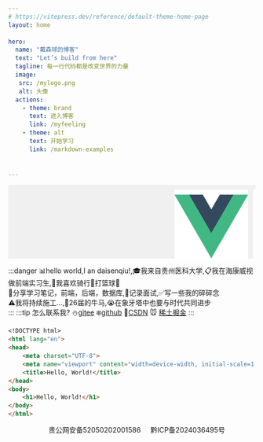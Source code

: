 ```yaml
---
# https://vitepress.dev/reference/default-theme-home-page
layout: home

hero:
  name: "戴森球的博客"
  text: "Let’s build from here"
  tagline: 每一行代码都是改变世界的力量
  image:
   src: /mylogo.png
   alt: 头像
  actions:
    - theme: brand
      text: 进入博客
      link: /myfeeling
    - theme: alt
      text: 开始学习
      link: /markdown-examples


---
```



<div class="marquee-container">
  <div class="marquee">
    <img src="./public/indexphoto/3a02ace349b4418980c3047cebe0fb80.png" class="marquee-image" />
    <img src="./public/indexphoto/OIP (1).jpg" class="marquee-image" />
    <img src="./public/indexphoto/OIP (6).jpg" class="marquee-image" />
    <img src="./public/indexphoto/cover-4.png" class="marquee-image" />
    <img src="./public/indexphoto/OIP (10).jpg" class="marquee-image" />
    <img src="./public/indexphoto/OIP (11).jpg" class="marquee-image" />
    <img src="./public/indexphoto/OIP (12).jpg" class="marquee-image" />
    <img src="./public/indexphoto/OIP (13).jpg" class="marquee-image" />
    <img src="./public/indexphoto/OIP (14).jpg" class="marquee-image" />
    <img src="./public/indexphoto/OIP (5).jpg" class="marquee-image" />
    <img src="./public/indexphoto/v2-1ba5d69375e7fa3fb5cf98decb6721d0_720w.jpg" class="marquee-image" />
    <img src="./public/indexphoto/20210515224528502.jpg" class="marquee-image" />
    <img src="./public/indexphoto/OIP (15).jpg" class="marquee-image" />
    <img src="./public/indexphoto/C_Logo.png" class="marquee-image" />
   
    
  </div>
 
</div>

<style>
.marquee-container {
  position: relative;
  overflow: hidden;
  background: #f0f0f0;
  height: 150px; /* 图片高度 */
  width: 100%; /* 宽度设为 100% 占据父元素 */
}

.marquee {
  display: flex;
  align-items: center;
  justify-content: flex-start;
  position: absolute;
  top: 0;
  animation: marquee 12s linear infinite;
}

.marquee-image {
  margin-right: 10px; /* 图片间隔 */
  width:150px;
  height: 100%; /* 使图片高度与容器相同 */
}

@keyframes marquee {
  from {
    transform: translateX(100%); /* 从右边开始 */
  }
  to {
    transform: translateX(-100%); /* 向左边滚动 */
  }
}
</style>

:::danger
 📊hello world,I an daisenqiu!,🎓我来自贵州医科大学,📋我在海康威视做前端实习生,👀我喜欢骑行🚴打篮球🏀<br>
 📙分享学习笔记，前端，后端，数据库,👾记录面试,✅写一些我的碎碎念<br>
 ⚠️我将持续施工...,🎠26届的牛马,😭在象牙塔中也要与时代共同进步<br>
:::
:::tip
怎么联系我?
⛄[gitee](https://i.csdn.net/#/user-center/profile?spm=1001.2101.3001.5111)
❄️[github](https://github.com/daisenqiu399)
💃[CSDN](https://blog.csdn.net/2201_75919511?type=blog)
🐭 [稀土掘金](https://juejin.cn/user/3661827143369704)
:::

 
<!-- <video width="100%" height="auto"  autoplay muted controls>
  <source src="./public/lv_0_20240910214339_compressed.mp4" type="video/mp4">
  Your browser does not support the video tag.
</video> -->

```md
<!DOCTYPE html>
<html lang="en">
<head>
    <meta charset="UTF-8">
    <meta name="viewport" content="width=device-width, initial-scale=1.0">
    <title>Hello, World!</title>
</head>
<body>
    <h1>Hello, World!</h1>
</body>
</html>
```


<div style="display: flex; align-items: center; justify-content: center; margin-top: 10px;">
  <img src="/备案图标.png" alt="" style="width: 15px; margin-right: 5px;">
  <a href="https://beian.mps.gov.cn/#/query/webSearch?code=52050202001586" rel="noreferrer" target="_blank" style="color: inherit; text-decoration: none; margin-right: 20px;">贵公网安备52050202001586</a>
  <a href="https://beian.miit.gov.cn/#/Integrated/recordQuery" rel="noreferrer" target="_blank" style="color: inherit; text-decoration: none;">黔ICP备2024036495号</a>
</div>





<code-rain />